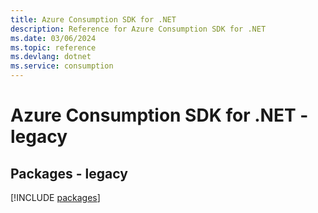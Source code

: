 ```yaml
---
title: Azure Consumption SDK for .NET
description: Reference for Azure Consumption SDK for .NET
ms.date: 03/06/2024
ms.topic: reference
ms.devlang: dotnet
ms.service: consumption
---
```

# Azure Consumption SDK for .NET - legacy
## Packages - legacy
[!INCLUDE [packages](consumption-index.md)]